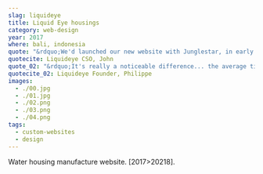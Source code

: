 ```yaml
---
slag: liquideye
title: Liquid Eye housings
category: web-design
year: 2017
where: bali, indonesia
quote: "&rdquo;We'd launched our new website with Junglestar, in early May 2017. In less than eight months we have doubled sales comparing to year 2016! Fantastic... &rdquo;"
quotecite: Liquideye CSO, John
quote_02: "&rdquo;It's really a noticeable difference... the average time our users spend on our site has doubled, and bounce rate is at the lowest it has ever been... &rdquo;"
quotecite_02: Liquideye Founder, Philippe
images:
  - ./00.jpg
  - ./01.jpg
  - ./02.png
  - ./03.png
  - ./04.png
tags:
  - custom-websites
  - design
---
```


Water housing manufacture website.
[2017>20218].
